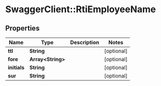 # SwaggerClient::RtiEmployeeName

## Properties
Name | Type | Description | Notes
------------ | ------------- | ------------- | -------------
**ttl** | **String** |  | [optional] 
**fore** | **Array&lt;String&gt;** |  | [optional] 
**initials** | **String** |  | [optional] 
**sur** | **String** |  | [optional] 


